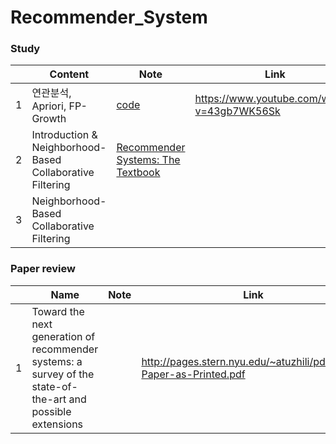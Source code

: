 # Recommender_System

### Study

|   | Content | Note |                    Link                    |
|---|------|---------------| ----------------------------|
| 1 | 연관분석, Apriori, FP-Growth | [code](Apriori.ipynb) | https://www.youtube.com/watch?v=43gb7WK56Sk |
| 2 | Introduction & Neighborhood-Based Collaborative Filtering | [Recommender Systems: The Textbook](http://pzs.dstu.dp.ua/DataMining/recom/bibl/1aggarwal_c_c_recommender_systems_the_textbook.pdf)                |             |
| 3 | Neighborhood-Based Collaborative Filtering   |                                             |                        |


### Paper review
|   | Name | Note |                    Link                    |
|---|------|---------------| ----------------------------|
| 1 |  Toward the next generation of recommender systems: a survey of the state-of-the-art and possible extensions |   | http://pages.stern.nyu.edu/~atuzhili/pdf/TKDE-Paper-as-Printed.pdf |

